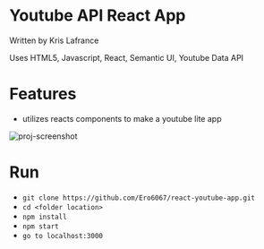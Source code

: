 # Youtube API React App

Written by Kris Lafrance

Uses HTML5, Javascript, React, Semantic UI, Youtube Data API

# Features

- utilizes reacts components to make a youtube lite app

![proj-screenshot](/public/example.jpg)

# Run

- `git clone https://github.com/Ero6067/react-youtube-app.git`
- `cd <folder location>`
- `npm install`
- `npm start`
- `go to localhost:3000`
